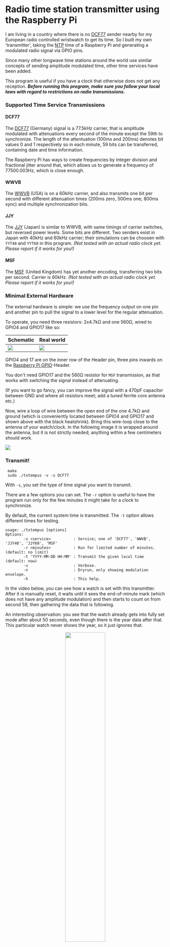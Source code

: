 Radio time station transmitter using the Raspberry Pi
=====================================================

I am living in a country where there is no [DCF77] sender nearby for my
European radio controlled wristwatch to get its time.
So I built my own 'transmitter', taking the [NTP] time of a Raspberry Pi and
generating a modulated radio signal via GPIO pins.

Since many other longwave time stations around the world use similar
concepts of sending amplitude modulated time, other time services have been
added.

This program is useful if you have a clock that otherwise does not get any
reception.
**_Before running this program, make sure you follow your local laws with
regard to restrictions on radio transmissions._**

### Supported Time Service Transmissions
#### DCF77
The [DCF77] (Germany) signal is a 77.5kHz carrier, that is amplitude modulated
with attenuations every second of the minute except the 59th to synchronize.
The length of the attentuation (100ms and 200ms) denotes bit values 0 and 1
respectively so in each minute, 59 bits can be transferred, containing
date and time information.

The Raspberry Pi has ways to create frequencies by integer division and
fractional jitter around that, which allows us to generate a frequency
of 77500.003Hz, which is close enough.

#### WWVB
The [WWVB] (USA) is on a 60kHz carrier, and also transmits one bit per second
with different attenuation times (200ms zero, 500ms one; 800ms sync) and
multiple synchronization bits.

#### JJY
The [JJY] (Japan) is similar to WWVB, with same timings of carrier switches,
but reversed power levels. Some bits are different. Two senders exist in Japan
with 40kHz and 60kHz carrier; their simulations can be choosen
with `YYT40` and `YYT60` in this program.
_(Not tested with an actual radio clock yet. Please report if it works for you!)_

#### MSF
The [MSF] (United Kingdom) has yet another encoding, transferring two bits
per second. Carrier is 60kHz.
_(Not tested with an actual radio clock yet. Please report if it works for you!)_

### Minimal External Hardware

The external hardware is simple: we use the frequency output on one pin and
another pin to pull the signal to a lower level for the regular attenuation.

To operate, you need three resistors: 2x4.7kΩ and one 560Ω, wired to GPIO4 and
GPIO17 like so:

Schematic                      | Real world
-------------------------------|------------------------------
![](img/schematic-dcf77.png)   |![](img/contacts-dcf77.jpg)


GPIO4 and 17 are on the inner row of the Header pin, three pins inwards on
the [Raspberry Pi GPIO]-Header.

You don't need GPIO17 and the 560Ω resistor for `MSF` transmission, as that
works with switching the signal instead of attenuating.

(If you want to go fancy, you can improve the signal with a 470pF
capacitor between GND and where all resistors meet; add a tuned ferrite core
antenna etc.)

Now, wire a loop of wire between the open end of the one 4.7kΩ and ground
(which is conveniently located between GPIO4 and GPIO17 and shown above with
the black heatshrink). Bring this wire-loop close to the antenna of your
watch/clock. In the following image it is wrapped around the antenna, but it
is not strictly needed; anything within a few centimeters should work.

![](img/watch-wired.jpg)

### Transmit!

```
 make
 sudo ./txtempus -v -s DCF77
```

With `-s`, you set the type of time signal you want to transmit.

There are a few options you can set. The `-r` option is useful to have the
program run only for the few minutes it might take for a clock to synchronize.

By default, the current system time is transmitted. The `-t` option allows
different times for testing.

```
usage: ./txtempus [options]
Options:
        -s <service>          : Service; one of 'DCF77', 'WWVB', 'JJY40', 'JJY60', 'MSF'
        -r <minutes>          : Run for limited number of minutes. (default: no limit)
        -t 'YYYY-MM-DD HH:MM' : Transmit the given local time (default: now)
        -v                    : Verbose.
        -n                    : Dryrun, only showing modulation envelope.
        -h                    : This help.
```

In the video below, you can see how a watch is set with this transmitter.
After it is manually reset, it waits until it sees the end-of-minute mark
(which does not have any amplitude modulation) and then starts to count on from
second 59, then gathering the data that is following.

An interesting observation: you see that the watch already gets into fully
set mode after about 50 seconds, even though there is the year data
after that. This particular watch never shows the year, so it just ignores that.

<p align="center"><a href="https://youtu.be/WzZnGimRj60">
  <img src="img/dcf77-video.jpg" width="50%"></a></p>

### Showing the modulation envelope

Mostly for understanding the protocol, the `-n` option allows to observe how
the amplitude modulation of each second looks like.
Unlike the regular transmission, don't need to be root or run on the
Raspberry Pi to use this option.
Underscores (`_`) show low power carrier, hashes (`#`) high power:

```
$ ./txtempus -n -s wwvb
2018-08-17 13:22:00 -> tx-modulation
:00 [________##]
:01 [__########]
:02 [_____#####]
:03 [__########]
:04 [__########]
:05 [__########]
:06 [__########]
:07 [_____#####]
:08 [__########]
:09 [________##]
:10 [__########]
:11 [__########]
  ... and so on for the whole minute ...
```

### Limitations
In some of these protocols, there are additional bits that contain
information about upcoming daylight saving times, leap seconds or difference
to astronomic time. These are currently not set, but usually clocks are fine
with it.

### Installation

Each set-up will be different. In my case, I need my DCF77 radio
watch getting set over night. So I built this watch holder that presents the
watch upright while the antenna (in the wristband) is close to the
'transmission coil'. The Raspberry Pi Zero W runs ntpd, PLL locking the system
time to various stratum 1 NTP servers. This particular watch only checks the
radio twice a day at 2am and 3am (because these are the typical daylight
saving switching times), so there is a cron-job that runs `txtempus` around
these times.


watch holder             | ... with watch
-------------------------|------------------------------
![](img/nightstand.jpg)  |![](img/nightstand-with-watch.jpg)

<hr/>

**tx** _common telecommunication abbreviation for 'transmit'_<br/>
**tempus**, n _Latin. Time; period; age_

[DCF77]: https://en.wikipedia.org/wiki/DCF77
[WWVB]: https://en.wikipedia.org/wiki/WWVB
[JJY]: https://en.wikipedia.org/wiki/JJY
[MSF]: https://en.wikipedia.org/wiki/Time_from_NPL_(MSF)
[NTP]: https://en.wikipedia.org/wiki/Network_Time_Protocol
[Raspberry Pi GPIO]: https://www.raspberrypi.org/documentation/usage/gpio/